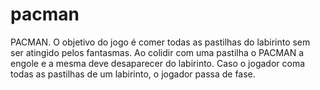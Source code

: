 # pacman
PACMAN. O objetivo do jogo é comer todas as pastilhas do labirinto sem ser atingido pelos fantasmas. Ao colidir com uma pastilha o PACMAN a engole e a mesma deve desaparecer do labirinto. Caso o jogador coma todas as pastilhas de um labirinto, o jogador passa de fase.
